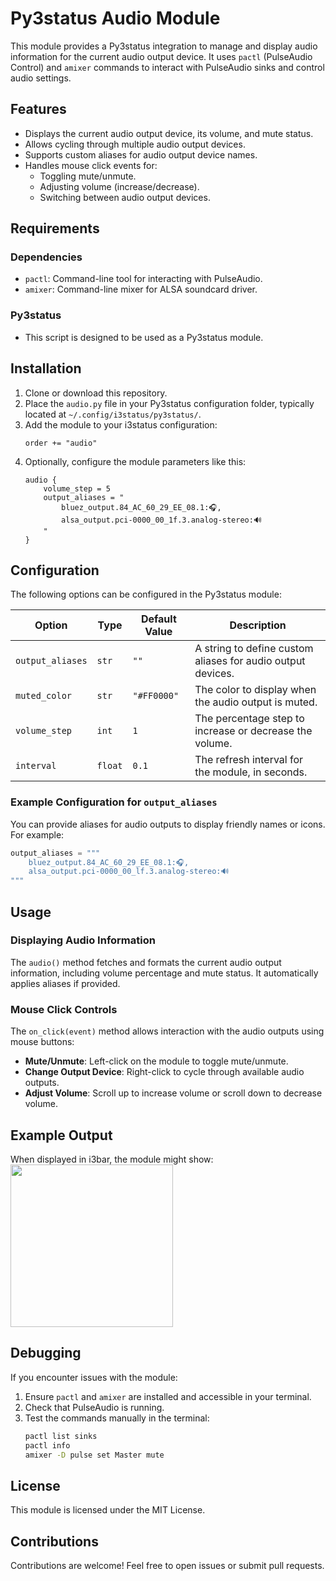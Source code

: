 # Py3status Audio Module

This module provides a Py3status integration to manage and display audio information for the current audio output device. It uses `pactl` (PulseAudio Control) and `amixer` commands to interact with PulseAudio sinks and control audio settings.

## Features

- Displays the current audio output device, its volume, and mute status.
- Allows cycling through multiple audio output devices.
- Supports custom aliases for audio output device names.
- Handles mouse click events for:
  - Toggling mute/unmute.
  - Adjusting volume (increase/decrease).
  - Switching between audio output devices.

## Requirements

### Dependencies
- `pactl`: Command-line tool for interacting with PulseAudio.
- `amixer`: Command-line mixer for ALSA soundcard driver.

### Py3status
- This script is designed to be used as a Py3status module.

## Installation

1. Clone or download this repository.
2. Place the `audio.py` file in your Py3status configuration folder, typically located at `~/.config/i3status/py3status/`.
3. Add the module to your i3status configuration:
   ```plaintext
   order += "audio"
4. Optionally, configure the module parameters like this:
   ```plaintext
   audio {
       volume_step = 5
       output_aliases = "
           bluez_output.84_AC_60_29_EE_08.1:🎧,
           alsa_output.pci-0000_00_1f.3.analog-stereo:🔊
       "
   }
   ```

## Configuration

The following options can be configured in the Py3status module:

| Option           | Type    | Default Value | Description                                                                 |
|------------------|---------|---------------|-----------------------------------------------------------------------------|
| `output_aliases` | `str`   | `""`          | A string to define custom aliases for audio output devices.                |
| `muted_color`    | `str`   | `"#FF0000"`   | The color to display when the audio output is muted.                       |
| `volume_step`    | `int`   | `1`           | The percentage step to increase or decrease the volume.                    |
| `interval`       | `float` | `0.1`         | The refresh interval for the module, in seconds.                           |

### Example Configuration for `output_aliases`
You can provide aliases for audio outputs to display friendly names or icons. For example:
```python
output_aliases = """
    bluez_output.84_AC_60_29_EE_08.1:🎧,
    alsa_output.pci-0000_00_lf.3.analog-stereo:🔊
"""
```

## Usage

### Displaying Audio Information
The `audio()` method fetches and formats the current audio output information, including volume percentage and mute status. It automatically applies aliases if provided.

### Mouse Click Controls
The `on_click(event)` method allows interaction with the audio outputs using mouse buttons:
- **Mute/Unmute**: Left-click on the module to toggle mute/unmute.
- **Change Output Device**: Right-click to cycle through available audio outputs.
- **Adjust Volume**: Scroll up to increase volume or scroll down to decrease volume.

## Example Output
When displayed in i3bar, the module might show:
<br>
<img src="example.gif"  height="260">

## Debugging

If you encounter issues with the module:
1. Ensure `pactl` and `amixer` are installed and accessible in your terminal.
2. Check that PulseAudio is running.
3. Test the commands manually in the terminal:
   ```bash
   pactl list sinks
   pactl info
   amixer -D pulse set Master mute
   ```

## License

This module is licensed under the MIT License.

## Contributions

Contributions are welcome! Feel free to open issues or submit pull requests.

